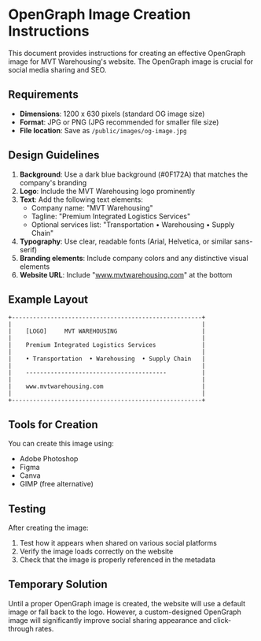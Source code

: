 # OpenGraph Image Creation Instructions

This document provides instructions for creating an effective OpenGraph image for MVT Warehousing's website. The OpenGraph image is crucial for social media sharing and SEO.

## Requirements

- **Dimensions**: 1200 x 630 pixels (standard OG image size)
- **Format**: JPG or PNG (JPG recommended for smaller file size)
- **File location**: Save as `/public/images/og-image.jpg`

## Design Guidelines

1. **Background**: Use a dark blue background (#0F172A) that matches the company's branding
2. **Logo**: Include the MVT Warehousing logo prominently
3. **Text**: Add the following text elements:
   - Company name: "MVT Warehousing"
   - Tagline: "Premium Integrated Logistics Services"
   - Optional services list: "Transportation • Warehousing • Supply Chain"
4. **Typography**: Use clear, readable fonts (Arial, Helvetica, or similar sans-serif)
5. **Branding elements**: Include company colors and any distinctive visual elements
6. **Website URL**: Include "www.mvtwarehousing.com" at the bottom

## Example Layout

```
+------------------------------------------------------+
|                                                      |
|    [LOGO]     MVT WAREHOUSING                        |
|                                                      |
|    Premium Integrated Logistics Services             |
|                                                      |
|    • Transportation  • Warehousing  • Supply Chain   |
|                                                      |
|    ----------------------------------------          |
|                                                      |
|    www.mvtwarehousing.com                            |
|                                                      |
+------------------------------------------------------+
```

## Tools for Creation

You can create this image using:
- Adobe Photoshop
- Figma
- Canva
- GIMP (free alternative)

## Testing

After creating the image:
1. Test how it appears when shared on various social platforms
2. Verify the image loads correctly on the website
3. Check that the image is properly referenced in the metadata

## Temporary Solution

Until a proper OpenGraph image is created, the website will use a default image or fall back to the logo. However, a custom-designed OpenGraph image will significantly improve social sharing appearance and click-through rates.
